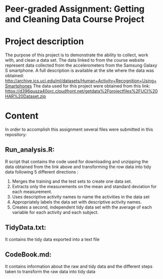 # Peer-graded Assignment: Getting and Cleaning Data Course Project

# Project description

The purpose of this project is to demonstrate the ability to collect, work with, and clean a data set.
The data linked to from the course website represent data collected from the accelerometers from the Samsung Galaxy S smartphone. A full description is available at the site where the data was obtained: http://archive.ics.uci.edu/ml/datasets/Human+Activity+Recognition+Using+Smartphones
The data used for this project were obtained from this link: https://d396qusza40orc.cloudfront.net/getdata%2Fprojectfiles%2FUCI%20HAR%20Dataset.zip

# Content

In order to accomplish this assignment several files were submitted in this repository:

## Run_analysis.R: 
R script that contains the code used for downloading and unzipping the data obtained from the link above and transforming the row data into tidy data following 5 different directions :
1. Merges the training and the test sets to create one data set.
2. Extracts only the measurements on the mean and standard deviation for each measurement.
3. Uses descriptive activity names to name the activities in the data set
4. Appropriately labels the data set with descriptive activity names.
5. Creates a second, independent tidy data set with the average of each variable for each activity and each subject.

## TidyData.txt: 
It contains the tidy data exported into a text file

## CodeBook.md: 
It contains information about the raw and tidy data and the different steps taken to transform the raw data into tidy data
